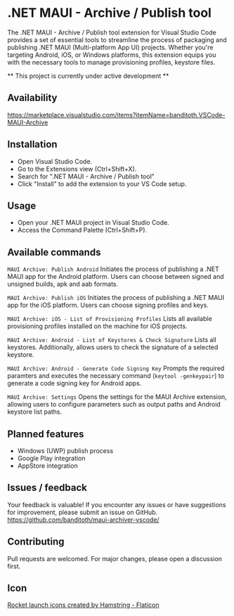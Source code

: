 # .NET MAUI - Archive / Publish tool

The .NET MAUI - Archive / Publish tool extension for Visual Studio Code provides a set of essential tools to streamline the process of packaging and publishing .NET MAUI (Multi-platform App UI) projects. 
Whether you're targeting Android, iOS, or Windows platforms, this extension equips you with the necessary tools to manage provisioning profiles, keystore files.

** This project is currently under active development **

## Availability

https://marketplace.visualstudio.com/items?itemName=banditoth.VSCode-MAUI-Archive

## Installation

- Open Visual Studio Code.
- Go to the Extensions view (Ctrl+Shift+X).
- Search for ".NET MAUI - Archive / Publish tool"
- Click "Install" to add the extension to your VS Code setup.

## Usage

- Open your .NET MAUI project in Visual Studio Code.
- Access the Command Palette (Ctrl+Shift+P).

## Available commands

`MAUI Archive: Publish Android`
Initiates the process of publishing a .NET MAUI app for the Android platform. Users can choose between signed and unsigned builds, apk and aab formats.

`MAUI Archive: Publish iOS`
Initiates the process of publishing a .NET MAUI app for the iOS platform. Users can choose signing profiles and keys.

`MAUI Archive: iOS - List of Provisioning Profiles`
Lists all available provisioning profiles installed on the machine for iOS projects.

`MAUI Archive: Android - List of Keystores & Check Signature`
Lists all keystores. Additionally, allows users to check the signature of a selected keystore.

`MAUI Archive: Android - Generate Code Signing Key`
Prompts the required paramters and executes the necessary command (`keytool -genkeypair`) to generate a code signing key for Android apps.

`MAUI Archive: Settings`
Opens the settings for the MAUI Archive extension, allowing users to configure parameters such as output paths and Android keystore list paths.


## Planned features
- Windows (UWP) publish process
- Google Play integration
- AppStore integration

## Issues / feedback

Your feedback is valuable! If you encounter any issues or have suggestions for improvement, please submit an issue on GitHub.
https://github.com/banditoth/maui-archiver-vscode/

## Contributing

Pull requests are welcomed. 
For major changes, please open a discussion first.

## Icon
<a href="https://www.flaticon.com/free-icons/rocket-launch" title="rocket launch icons">Rocket launch icons created by Hamstring - Flaticon</a>

